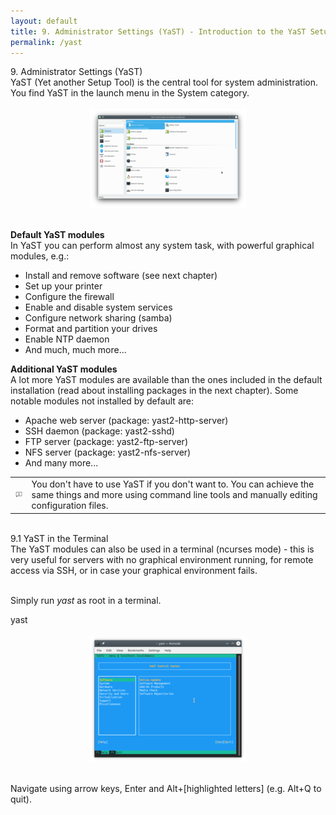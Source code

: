 ```yaml
---
layout: default
title: 9. Administrator Settings (YaST) - Introduction to the YaST Setup Tool
permalink: /yast
---
```


<div class="heading1">9. Administrator Settings (YaST)</div>
YaST (Yet another Setup Tool) is the central tool for system administration. You find YaST in the launch menu in the System category.<br /><br />

<center><a href="images/screenshots/yast-controlcenter.png" rel="thumbnail"><img src="images/screenshots/yast-controlcenterb.png" alt="yast" class="pic" /></a></center><br />

<b>Default YaST modules</b><br />
In YaST you can perform almost any system task, with powerful graphical modules, e.g.:
<ul>
<li>Install and remove software (see next chapter)</li>
<li>Set up your printer</li>
<li>Configure the firewall</li>
<li>Enable and disable system services</li>
<li>Configure network sharing (samba)</li>
<li>Format and partition your drives</li>
<li>Enable NTP daemon</li>
<li>And much, much more...</li>
</ul>

<b>Additional YaST modules</b><br />
A lot more YaST modules are available than the ones included in the default installation (read about installing packages in the next chapter). Some notable modules not installed by default are:

<ul>
<li>Apache web server (package: yast2-http-server)</li>
<li>SSH daemon (package: yast2-sshd)</li>
<li>FTP server (package: yast2-ftp-server)</li>
<li>NFS server (package: yast2-nfs-server)</li>
<li>And many more...</li>
</ul>

<div class="tip">
<table>
<tbody>
<tr>
<td><img src="images/pics/tip.png" alt="tip" /></td>
<td>You don't have to use YaST if you don't want to. You can achieve the same things and more using command line tools and manually editing configuration files.</td>
</tr>
</tbody>
</table>
</div><br />



<div class="heading2">9.1 YaST in the Terminal</div>
The YaST modules can also be used in a terminal (ncurses mode) - this is very useful for servers with no graphical environment running, for remote access via SSH, or in case your graphical environment fails.<br /><br />

Simply run <i>yast</i> as root in a terminal.<br />

<div class="clroot">yast</div><br />

<center><a href="images/screenshots/yast-ncurses.png" rel="thumbnail"><img src="images/screenshots/yast-ncursesb.png" alt="yast-ncurses" class="pic" /></a></center><br />

Navigate using arrow keys, Enter and Alt+[highlighted letters] (e.g. Alt+Q to quit).<br /><br />
